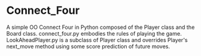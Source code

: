 # Connect_Four
A simple OO Connect Four in Python composed of the Player class and the Board class. connect_four.py embodies the rules of playing the game. 
LookAheadPlayer.py is a subclass of Player class and overrides Player's next_move method using some score prediction of future moves. 
